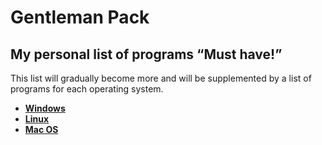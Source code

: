# Gentleman Pack 
## My personal list of programs “Must have!”
 This list will gradually become more and will be supplemented by a list of programs for each operating system.
 + [**Windows**](https://github.com/Hexayon/gentleman-pack/blob/master/windows.md)
 + [**Linux**](https://github.com/Hexayon/gentleman-pack/blob/master/linux.md)
 + [**Mac OS**](https://github.com/Hexayon/gentleman-pack/blob/master/mac.md)
